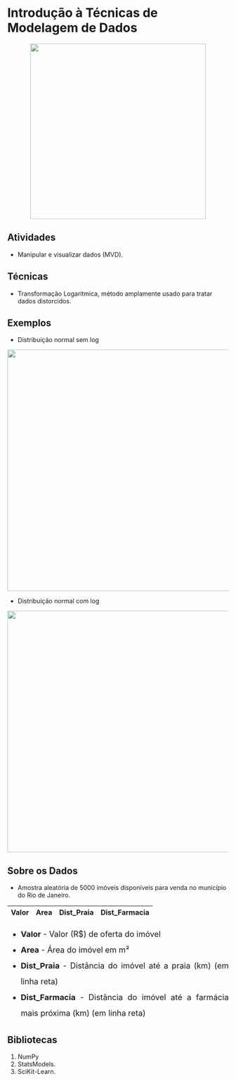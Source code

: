 # Introdução à Técnicas de Modelagem de Dados
<p align="center">
  <img src="https://i.ibb.co/rMfqpQ1/Data-Modeling.png" width="400">
</p>

## Atividades
- Manipular e visualizar dados (MVD).

## Técnicas  
- Transformação Logarítmica, método amplamente usado para tratar dados distorcidos.

## Exemplos
- Distribuição normal sem log
<p>
  <img src="https://i.ibb.co/VSjdg9m/Screenshot-from-2019-06-30-10-17-13.png" width="550">
</p>

- Distribuição normal com log
<p>
  <img src="https://i.ibb.co/VJ3Cw7X/Screenshot-from-2019-06-30-10-17-23.png" width="550">
</p>

## Sobre os Dados
- Amostra aleatória de 5000 imóveis disponíveis para venda no município do Rio de Janeiro.

Valor | Area | Dist_Praia | Dist_Farmacia
--- | --- | --- | ---

<ul style='font-size: 18px; line-height: 2; text-align: justify;'>
    <li><b>Valor</b> - Valor (R$) de oferta do imóvel</li>
    <li><b>Area</b> - Área do imóvel em m²</li>
    <li><b>Dist_Praia</b> - Distância do imóvel até a praia (km) (em linha reta)</li>
    <li><b>Dist_Farmacia</b> - Distância do imóvel até a farmácia mais próxima (km) (em linha reta)</li>
</ul>

## Bibliotecas
1. NumPy
2. StatsModels.
3. SciKit-Learn.
